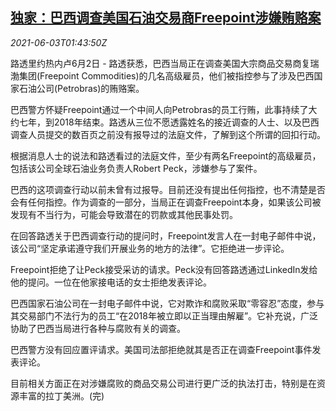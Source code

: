 <!--1622685662000-->
[独家：巴西调查美国石油交易商Freepoint涉嫌贿赂案](https://cn.reuters.com/article/brazil-us-freepoint-bribery-0603-idCNKCS2DF04H)
------

<div><i>2021-06-03T01:43:50Z</i></div><p>路透里约热内卢6月2日 - 路透获悉，巴西当局正在调查美国大宗商品交易商复瑞渤集团(Freepoint Commodities)的几名高级雇员，他们被指控参与了涉及巴西国家石油公司(Petrobras)的贿赂案。</p><p>巴西警方怀疑Freepoint通过一个中间人向Petrobras的员工行贿，此事持续了大约七年，到2018年结束。路透从三位不愿透露姓名的接近调查的人士、以及巴西调查人员提交的数百页之前没有报导过的法庭文件，了解到这个所谓的回扣行动。</p><p>根据消息人士的说法和路透看过的法庭文件，至少有两名Freepoint的高级雇员，包括该公司全球石油业务负责人Robert Peck，涉嫌参与了案件。</p><p>巴西的这项调查行动以前未曾有过报导。目前还没有提出任何指控，也不清楚是否会有任何指控。作为调查的一部分，当局正在调查Freepoint本身，如果该公司被发现有不当行为，可能会导致潜在的罚款或其他民事处罚。</p><p>在回答路透关于巴西调查行动的提问时，Freepoint发言人在一封电子邮件中说，该公司“坚定承诺遵守我们开展业务的地方的法律”。它拒绝进一步评论。</p><p>Freepoint拒绝了让Peck接受采访的请求。Peck没有回答路透通过LinkedIn发给他的提问。一位在他家接电话的女士拒绝发表评论。</p><p>巴西国家石油公司在一封电子邮件中说，它对欺诈和腐败采取“零容忍”态度，参与其交易部门不法行为的员工“在2018年被立即以正当理由解雇”。它补充说，广泛协助了巴西当局进行各种与腐败有关的调查。</p><p>巴西警方没有回应置评请求。美国司法部拒绝就其是否正在调查Freepoint事件发表评论。</p><p>目前相关方面正在对涉嫌腐败的商品交易公司进行更广泛的执法打击，特别是在资源丰富的拉丁美洲。(完)</p>
